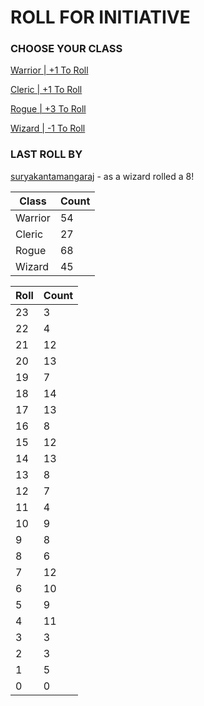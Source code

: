 # ROLL FOR INITIATIVE
### CHOOSE YOUR CLASS

[Warrior | +1 To Roll](https://github.com/benjaminsampica/benjaminsampica/issues/new?title=roll%7Cwarrior&body=Just+click+%27Submit+new+issue%27.)

[Cleric | +1 To Roll](https://github.com/benjaminsampica/benjaminsampica/issues/new?title=roll%7Ccleric&body=Just+click+%27Submit+new+issue%27.)

[Rogue | +3 To Roll](https://github.com/benjaminsampica/benjaminsampica/issues/new?title=roll%7Crogue&body=Just+click+%27Submit+new+issue%27.)

[Wizard | -1 To Roll](https://github.com/benjaminsampica/benjaminsampica/issues/new?title=roll%7Cwizard&body=Just+click+%27Submit+new+issue%27.)
### LAST ROLL BY
[suryakantamangaraj](https://www.github.com/suryakantamangaraj) - as a wizard rolled a 8!

|Class|Count|
|-|-|
|Warrior|54|
|Cleric|27|
|Rogue|68|
|Wizard|45|

|Roll|Count|
|-|-|
|23|3
|22|4
|21|12
|20|13
|19|7
|18|14
|17|13
|16|8
|15|12
|14|13
|13|8
|12|7
|11|4
|10|9
|9|8
|8|6
|7|12
|6|10
|5|9
|4|11
|3|3
|2|3
|1|5
|0|0
